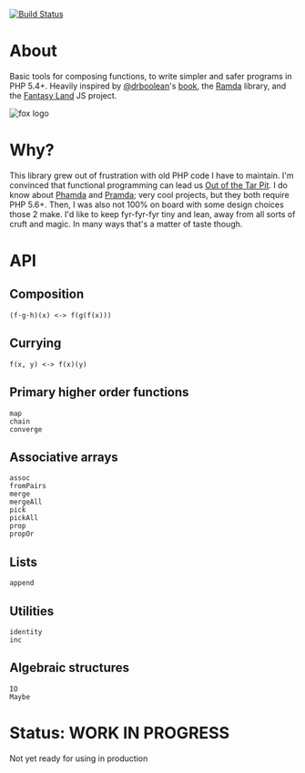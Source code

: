 [![Build Status](https://travis-ci.org/ikr/fyrfyrfyr.svg?branch=master)](https://travis-ci.org/ikr/fyrfyrfyr)

# About

Basic tools for composing functions, to write simpler and safer programs in PHP 5.4+. Heavily
inspired by [@drboolean](https://twitter.com/drboolean)'s
[book](https://drboolean.gitbooks.io/mostly-adequate-guide/content/), the
[Ramda](http://ramdajs.com/) library, and the
[Fantasy Land](https://github.com/fantasyland/fantasy-land) JS project.

![fox logo](https://ikr.su/h/img/fyrfyrfyr.png)

# Why?

This library grew out of frustration with old PHP code I have to maintain. I'm convinced that
functional programming can lead us [Out of the Tar Pit](http://shaffner.us/cs/papers/tarpit.pdf). I
do know about [Phamda](https://github.com/mpajunen/phamda) and
[Pramda](https://github.com/kapolos/pramda); very cool projects, but they both require PHP
5.6+. Then, I was also not 100% on board with some design choices those 2 make. I'd like to keep
fyr-fyr-fyr tiny and lean, away from all sorts of cruft and magic. In many ways that's a matter of
taste though.

# API

## Composition

    (f⋅g⋅h)(x) <-> f(g(f(x)))

## Currying

    f(x, y) <-> f(x)(y)

## Primary higher order functions

    map
    chain
    converge

## Associative arrays

    assoc
    fromPairs
    merge
    mergeAll
    pick
    pickAll
    prop
    propOr

## Lists

    append

## Utilities

    identity
    inc

## Algebraic structures

    IO
    Maybe

# Status: WORK IN PROGRESS

Not yet ready for using in production
